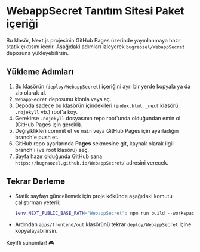 # WebappSecret Tanıtım Sitesi Paket içeriği

Bu klasör, Next.js projesinin GitHub Pages üzerinde yayınlanmaya hazır statik çıktısını içerir. Aşağıdaki adımları izleyerek `bugraozel/WebappSecret` deposuna yükleyebilirsin.

## Yükleme Adımları
1. Bu klasörün (``deploy/WebappSecret``) içeriğini ayrı bir yerde kopyala ya da zip olarak al.
2. `WebappSecret` deposunu klonla veya aç.
3. Depoda sadece bu klasörün içindekileri (``index.html``, ``_next`` klasörü, ``.nojekyll`` vb.) root'a koy.
4. Gerekirse ``.nojekyll`` dosyasının repo root'unda olduğundan emin ol (GitHub Pages için gerekli).
5. Değişiklikleri commit et ve ``main`` veya GitHub Pages için ayarladığın branch'e push et.
6. GitHub repo ayarlarında **Pages** sekmesine git, kaynak olarak ilgili branch'i (ve root klasörü) seç.
7. Sayfa hazır olduğunda GitHub sana `https://bugraozel.github.io/WebappSecret/` adresini verecek.

## Tekrar Derleme
- Statik sayfayı güncellemek için proje kökünde aşağıdaki komutu çalıştırman yeterli:
  ```powershell
  $env:NEXT_PUBLIC_BASE_PATH="WebappSecret"; npm run build --workspace apps/frontend
  ```
- Ardından ``apps/frontend/out`` klasörünü tekrar ``deploy/WebappSecret`` içine kopyalayabilirsin.

Keyifli sunumlar! 🎮

